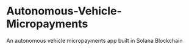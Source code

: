# Autonomous-Vehicle-Micropayments
An autonomous vehicle micropayments app built in Solana Blockchain
